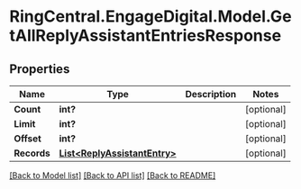 # RingCentral.EngageDigital.Model.GetAllReplyAssistantEntriesResponse
## Properties

Name | Type | Description | Notes
------------ | ------------- | ------------- | -------------
**Count** | **int?** |  | [optional] 
**Limit** | **int?** |  | [optional] 
**Offset** | **int?** |  | [optional] 
**Records** | [**List&lt;ReplyAssistantEntry&gt;**](ReplyAssistantEntry.md) |  | [optional] 

[[Back to Model list]](../README.md#documentation-for-models) [[Back to API list]](../README.md#documentation-for-api-endpoints) [[Back to README]](../README.md)

